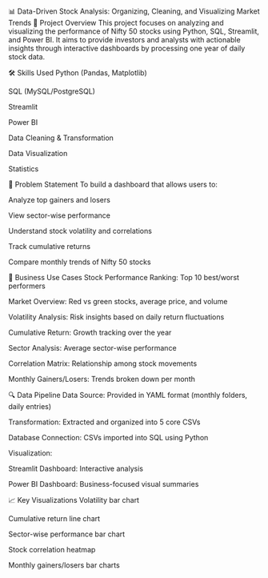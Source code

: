 📊 Data-Driven Stock Analysis: Organizing, Cleaning, and Visualizing Market Trends
📁 Project Overview
This project focuses on analyzing and visualizing the performance of Nifty 50 stocks using Python, SQL, Streamlit, and Power BI. It aims to provide investors and analysts with actionable insights through interactive dashboards by processing one year of daily stock data.

🛠️ Skills Used
Python (Pandas, Matplotlib)

SQL (MySQL/PostgreSQL)

Streamlit

Power BI

Data Cleaning & Transformation

Data Visualization

Statistics

🧩 Problem Statement
To build a dashboard that allows users to:

Analyze top gainers and losers

View sector-wise performance

Understand stock volatility and correlations

Track cumulative returns

Compare monthly trends of Nifty 50 stocks

📌 Business Use Cases
Stock Performance Ranking: Top 10 best/worst performers

Market Overview: Red vs green stocks, average price, and volume

Volatility Analysis: Risk insights based on daily return fluctuations

Cumulative Return: Growth tracking over the year

Sector Analysis: Average sector-wise performance

Correlation Matrix: Relationship among stock movements

Monthly Gainers/Losers: Trends broken down per month

🔍 Data Pipeline
Data Source: Provided in YAML format (monthly folders, daily entries)

Transformation: Extracted and organized into 5 core CSVs

Database Connection: CSVs imported into SQL using Python

Visualization:

Streamlit Dashboard: Interactive analysis

Power BI Dashboard: Business-focused visual summaries

📈 Key Visualizations
Volatility bar chart

Cumulative return line chart

Sector-wise performance bar chart

Stock correlation heatmap

Monthly gainers/losers bar charts

